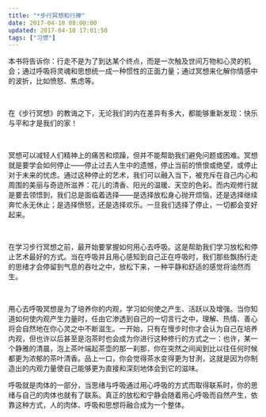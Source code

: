 ```yaml
---
title: "*步行冥想和行禅"
date: 2017-04-10 08:00:00
updated: 2017-04-10 17:01:50
tags: ["习惯"]
---
```

<p>本书将告诉你：行走不是为了到达某个终点，而是一次触及世间万物和心灵的机会；通过呼吸将灵魂和思想统一成一种惯性的正面力量；通过冥想来化解你情感中的波折，比如愤怒、焦虑等。</p><p><br/></p><p>在《步行冥想》的教诲之下，无论我们的内在差异有多大，都能够重新发现：快乐与平和才是我们的家！</p><p><br/></p><p>冥想可以减轻人们精神上的痛苦和烦躁，但并不能帮助我们避免问题或困难。冥想就是要学会如何停止——停止过去人生中的遗憾，停止当前的愤恨或绝望，或停止对于未来的忧虑。通过这种停止的艺术，我们可以融入当下，被充斥在自己内心和周围的美丽与奇迹所滋养：花儿的清香、阳光的温暖、天空的色彩。而内观修行就是要去领悟到，我们总是面临着选择——是选择放松身心抛开烦恼，还是选择继续奔忙永无休止；是选择愤怒，还是选择欢乐。一旦我们选择了停止，一切都会变好起来。</p><p><br/></p><p>在学习步行冥想之前，最开始要掌握如何用心去呼吸。这是帮助我们学习放松和停止艺术最好的方式。当在呼吸并且用心感知到自己正在呼吸时，我们那些飘扬行走的思绪才会停留到气息的吞吐之中，放松下来，一种平静和舒适的感觉将油然而生。</p><p><br/></p><p>用心去呼吸冥想是为了培养你的内观，学习如何使之产生、活跃以及增强。当你知道如何使内观产生力量时，任由它渗透到自己的一切言行之中，理解、热情、善心将会自然地在你心灵之中不断滋生。一开始，只有在慢步时你才会认为自己在培养内观，但也许以后甚至是泡茶时也会成为你进行这种修行的方式之一：也许，某一个静雅的清晨，泡上茶叶端起茶壶的那一刹那，你在突然之间闻到比以往任何时候都更为浓郁的茶叶清香。品上一口，你会觉得茶水变得更为甘洌，这就是因为你制造出的内观力量使自己能够更为直接和深刻地体会到它的滋味。</p><p>呼吸就是肉体的一部分，当思绪与呼吸通过用心呼吸的方式而取得联系时，你的思绪与自己的肉体也就有了联系。真正的放松和宁静会随着用心呼吸而自然产生，依靠这种方式，人的肉体、呼吸和思想将融合成为一个整体。</p><p><br/></p>
